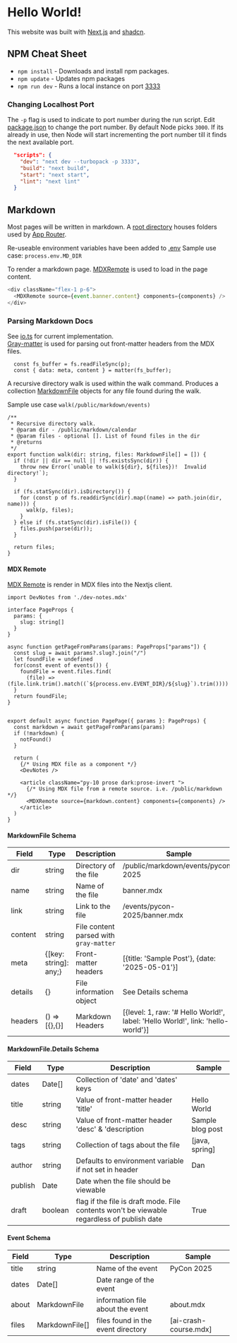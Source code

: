 # Hello World!
This website was built with [Next.js](https://nextjs.org/docs) and [shadcn](https://ui.shadcn.com/).

## NPM Cheat Sheet
- `npm install` - Downloads and install npm packages. 
- `npm update` - Updates npm packages
- `npm run dev` - Runs a local instance on port [3333](http://localhost:3333)

### Changing Localhost Port 
The `-p` flag is used to indicate to port number during the run script. 
Edit [package.json](/package.json) to change the port number.
By default Node picks `3000`. If its already in use, then Node will start incrementing the port number till it finds the next available port.
```json
  "scripts": {
    "dev": "next dev --turbopack -p 3333",
    "build": "next build",
    "start": "next start",
    "lint": "next lint"
  }
```
## Markdown
Most pages will be written in markdown. A [root directory](/public/markdown/) houses folders used by [App Router](https://nextjs.org/docs/app/building-your-application/routing). 


Re-useable environment variables have been added to [.env](/.env) 
Sample use case: `process.env.MD_DIR`

To render a markdown page.  [MDXRemote](https://nextjs.org/docs/app/guides/mdx) is used to load in the page content.
```typescript
<div className="flex-1 p-6">
  <MDXRemote source={event.banner.content} components={components} />
</div>
```

### Parsing Markdown Docs
See [io.ts](/lib/io.ts) for current implementation.  
[Gray-matter](https://github.com/jonschlinkert/gray-matter) is used for parsing out front-matter headers from the MDX files.

```tsx
  const fs_buffer = fs.readFileSync(p);
  const { data: meta, content } = matter(fs_buffer);
```

A recursive directory walk is used within the walk command. 
Produces a collection [MarkdownFile](#markdownfile-schema) objects for any file found during the walk. 

Sample use case `walk(/public/markdown/events)`
```tsx
/**
 * Recursive directory walk.
 * @param dir - /public/markdown/calendar
 * @param files - optional []. List of found files in the dir
 * @returns
 */
export function walk(dir: string, files: MarkdownFile[] = []) {
  if (!dir || dir == null || !fs.existsSync(dir)) {
    throw new Error(`unable to walk(${dir}, ${files})!  Invalid directory!`);
  }

  if (fs.statSync(dir).isDirectory()) {
    for (const p of fs.readdirSync(dir).map((name) => path.join(dir, name))) {
      walk(p, files);
    }
  } else if (fs.statSync(dir).isFile()) {
    files.push(parse(dir));
  }

  return files;
}
```


#### MDX Remote
[MDX Remote](https://nextjs.org/docs/app/guides/mdx) is render in MDX files into the Nextjs client.


```tsx
import DevNotes from './dev-notes.mdx'

interface PageProps {
  params: {
    slug: string[]
  }
}

async function getPageFromParams(params: PageProps["params"]) {
  const slug = await params?.slug?.join("/")
  let foundFile = undefined
  for(const event of events()) {
    foundFile = event.files.find(
      (file) => (file.link.trim().match((`${process.env.EVENT_DIR}/${slug}`).trim())))
  }
  return foundFile;
}


export default async function PagePage({ params }: PageProps) {
  const markdown = await getPageFromParams(params)
  if (!markdown) {
    notFound()
  }

  return (
    {/* Using MDX file as a component */}
    <DevNotes />

    <article className="py-10 prose dark:prose-invert ">
      {/* Using MDX file from a remote source. i.e. /public/markdown */}
      <MDXRemote source={markdown.content} components={components} />
    </article>
  )
}
```


#### MarkdownFile Schema
| Field | Type | Description | Sample |
| --- | --- | --- | --- | 
| dir | string | Directory of the file | /public/markdown/events/pycon-2025
| name | string | Name of the file | banner.mdx
| link | string | Link to the file | /events/pycon-2025/banner.mdx
| content | string | File content parsed with `gray-matter` | 
| meta | {[key: string]: any;} | Front-matter headers | [{title: 'Sample Post'}, {date: '2025-05-01'}]
| details | {} | File information object | See Details schema
| headers | () => [{},{}] | Markdown Headers | [{level: 1, raw: '# Hello World!', label: 'Hello World!', link: 'hello-world'}]

#### MarkdownFile.Details Schema
| Field | Type | Description | Sample |
| --- | --- | --- | --- | 
| dates | Date[] | Collection of 'date' and 'dates' keys | 
| title | string | Value of front-matter header 'title' | Hello World
| desc | string |Value of front-matter header 'desc' & 'description | Sample blog post
| tags | string | Collection of tags about the file | [java, spring]
| author | string | Defaults to environment variable if not set in header | Dan
| publish | Date | Date when the file should be viewable | 
| draft | boolean | flag if the file is draft mode. File contents won't be viewable regardless of publish date | True

#### Event Schema
| Field | Type | Description | Sample |
| --- | --- | --- | --- | 
| title | string | Name of the event | PyCon 2025
| dates | Date[] | Date range of the event | 
| about | MarkdownFile | information file about the event | about.mdx
| files | MarkdownFile[] | files found in the event directory | [ai-crash-course.mdx]

